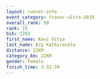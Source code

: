 ```yaml
---
layout: runner-info 
event_category: fraser-ultra-2019 
overall_rank: 50
rank: 15
bib: 2282
first_name: Kavi Vitya
last_name: A/p Kathiravelo
distance: 22KM
category_km: 22KM
gender: Female
finish_time: 3-31-39
---
```

